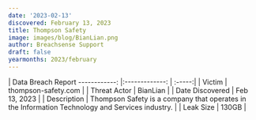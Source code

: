 ```yaml
---
date: '2023-02-13'
discovered: February 13, 2023
title: Thompson Safety
image: images/blog/BianLian.png
author: Breachsense Support
draft: false
yearmonths: 2023/february
---
```



| Data Breach Report
------------:     |:-------------:    | :-----:|
| Victim      | thompson-safety.com      | 
| Threat Actor      | BianLian      | 
| Date Discovered      | Feb 13, 2023      | 
| Description      | Thompson Safety is a company that operates in the Information Technology and Services industry.      | 
| Leak Size      | 130GB      | 

